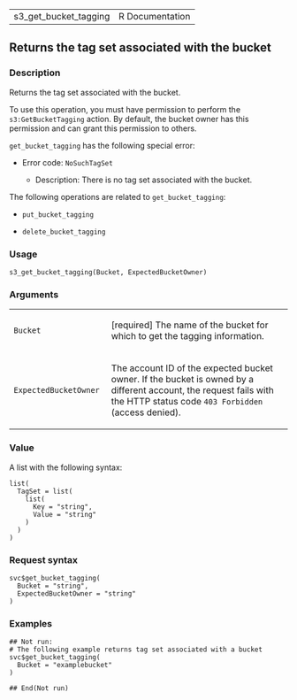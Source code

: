 <table style="width: 100%;">
<tbody>
<tr class="odd">
<td>s3_get_bucket_tagging</td>
<td style="text-align: right;">R Documentation</td>
</tr>
</tbody>
</table>

## Returns the tag set associated with the bucket

### Description

Returns the tag set associated with the bucket.

To use this operation, you must have permission to perform the
`s3:GetBucketTagging` action. By default, the bucket owner has this
permission and can grant this permission to others.

`get_bucket_tagging` has the following special error:

-   Error code: `NoSuchTagSet`

    -   Description: There is no tag set associated with the bucket.

The following operations are related to `get_bucket_tagging`:

-   `put_bucket_tagging`

-   `delete_bucket_tagging`

### Usage

    s3_get_bucket_tagging(Bucket, ExpectedBucketOwner)

### Arguments

<table>
<colgroup>
<col style="width: 35%" />
<col style="width: 65%" />
</colgroup>
<tbody>
<tr class="odd">
<td><code id="s3_get_bucket_tagging_:_Bucket">Bucket</code></td>
<td><p>[required] The name of the bucket for which to get the tagging
information.</p></td>
</tr>
<tr class="even">
<td><code
id="s3_get_bucket_tagging_:_ExpectedBucketOwner">ExpectedBucketOwner</code></td>
<td><p>The account ID of the expected bucket owner. If the bucket is
owned by a different account, the request fails with the HTTP status
code <code style="white-space: pre;">⁠403 Forbidden⁠</code> (access
denied).</p></td>
</tr>
</tbody>
</table>

### Value

A list with the following syntax:

    list(
      TagSet = list(
        list(
          Key = "string",
          Value = "string"
        )
      )
    )

### Request syntax

    svc$get_bucket_tagging(
      Bucket = "string",
      ExpectedBucketOwner = "string"
    )

### Examples

    ## Not run: 
    # The following example returns tag set associated with a bucket
    svc$get_bucket_tagging(
      Bucket = "examplebucket"
    )

    ## End(Not run)
